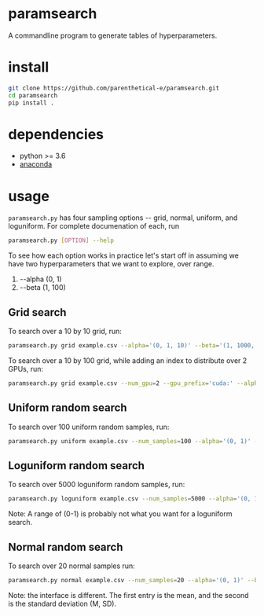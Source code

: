 # paramsearch
A commandline program to generate tables of hyperparameters.

# install
```bash
git clone https://github.com/parenthetical-e/paramsearch.git
cd paramsearch
pip install .
```

# dependencies
- python >= 3.6
- [anaconda](https://docs.anaconda.com/anaconda/install/)


# usage
`paramsearch.py` has four sampling options -- grid, normal, uniform, and loguniform. For complete documenation of each, run 
```bash
paramsearch.py [OPTION] --help
```

To see how each option works in practice let's start off in assuming we have two hyperparameters that we want to explore, over range.
1. --alpha (0, 1)
2. --beta (1, 100)

## Grid search
To search over a 10 by 10 grid, run:

```bash
paramsearch.py grid example.csv --alpha='(0, 1, 10)' --beta='(1, 1000, 10)'
```

To search over a 10 by 100 grid, while adding an index to distribute over 2 GPUs, run:

```bash
paramsearch.py grid example.csv --num_gpu=2 --gpu_prefix='cuda:' --alpha='(0, 1, 10)' --beta='(1, 1000, 100)'
```

## Uniform random search
To search over 100 uniform random samples, run:

```bash
paramsearch.py uniform example.csv --num_samples=100 --alpha='(0, 1)' --beta='(1, 100)'
```

## Loguniform random search
To search over 5000 loguniform random samples, run:

```bash
paramsearch.py loguniform example.csv --num_samples=5000 --alpha='(0, 1)' --beta='(1, 100)'
```

Note: A range of (0-1) is probably not what you want for a loguniform search.

## Normal random search
To search over 20 normal samples run: 

```bash
paramsearch.py normal example.csv --num_samples=20 --alpha='(0, 1)' --beta='(1, 100)'
```

Note: the interface is different. The first entry is the mean, and the second is the standard deviation (M, SD).
